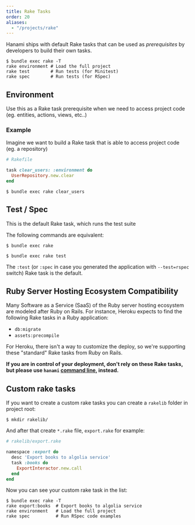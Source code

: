 ```yaml
---
title: Rake Tasks
order: 20
aliases:
  - "/projects/rake"
---
```


Hanami ships with default Rake tasks that can be used as _prerequisites_ by developers to build their own tasks.

```shell
$ bundle exec rake -T
rake environment # Load the full project
rake test        # Run tests (for Minitest)
rake spec        # Run tests (for RSpec)
```

## Environment

Use this as a Rake task prerequisite when we need to access project code (eg. entities, actions, views, etc..)

### Example

Imagine we want to build a Rake task that is able to access project code (eg. a repository)

```ruby
# Rakefile

task clear_users: :environment do
  UserRepository.new.clear
end
```

```shell
$ bundle exec rake clear_users
```

## Test / Spec

This is the default Rake task, which runs the test suite

The following commands are equivalent:

```shell
$ bundle exec rake
```

```shell
$ bundle exec rake test
```

<p class="convention">
  The <code>:test</code> (or <code>:spec</code> in case you generated the application with <code>--test=rspec</code> switch) Rake task is the default.
</p>

## Ruby Server Hosting Ecosystem Compatibility

Many Software as a Service (SaaS) of the Ruby server hosting ecosystem are modeled after Ruby on Rails.
For instance, Heroku expects to find the following Rake tasks in a Ruby application:

  * `db:migrate`
  * `assets:precompile`

For Heroku, there isn't a way to customize the deploy, so we're supporting these "standard" Rake tasks from Ruby on Rails.

**If you are in control of your deployment, don't rely on these Rake tasks, but please use `hanami` [command line](/command-line/database), instead.**

## Custom rake tasks

If you want to create a custom rake tasks you can create a `rakelib` folder in project root:

```
$ mkdir rakelib/
```

And after that create `*.rake` file, `export.rake` for example:

```ruby
# rakelib/export.rake

namespace :export do
  desc 'Export books to algolia service'
  task :books do
    ExportInteractor.new.call
  end
end
```

Now you can see your custom rake task in the list:

```shell
$ bundle exec rake -T
rake export:books  # Export books to algolia service
rake environment   # Load the full project
rake spec          # Run RSpec code examples
```
